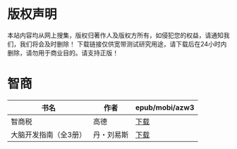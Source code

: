 # 版权声明

本站内容均从网上搜集，版权归著作人及版权方所有，如侵犯您的权益，请通知我们，我们将会及时删除！ 下载链接仅供宽带测试研究用途，请下载后在24小时内删除，请勿用于商业目的。请支持正版！

# 智商

| 书名 | 作者 | epub/mobi/azw3 |
| --- | --- | --- |
| 智商税 | 高德 | [下载](https://url89.ctfile.com/f/31084289-1375513330-2251ee?p=8866) |
| 大脑开发指南（全3册） | 丹・刘易斯 | [下载](https://url89.ctfile.com/f/31084289-1357008388-ce451a?p=8866) |
